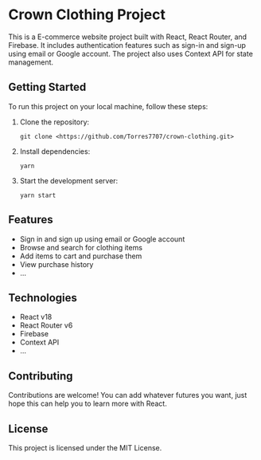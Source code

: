 # Crown Clothing Project

This is a E-commerce website project built with React, React Router, and Firebase. It includes authentication features such as sign-in and sign-up using email or Google account. The project also uses Context API for state management.

## Getting Started

To run this project on your local machine, follow these steps:

1. Clone the repository:

   ```
   git clone <https://github.com/Torres7707/crown-clothing.git>

   ```

2. Install dependencies:

   ```
   yarn

   ```

3. Start the development server:

   ```
   yarn start

   ```

## Features

- Sign in and sign up using email or Google account
- Browse and search for clothing items
- Add items to cart and purchase them
- View purchase history
- …

## Technologies

- React v18
- React Router v6
- Firebase
- Context API
- …

## Contributing

Contributions are welcome! You can add whatever futures you want, just hope this can help you to learn more with React.

## License

This project is licensed under the MIT License.
